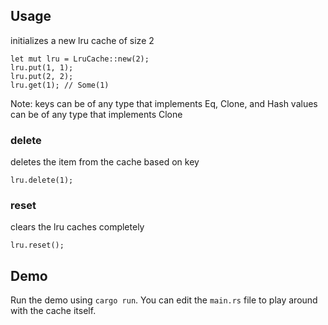 ## Usage
initializes a new lru cache of size 2
```
let mut lru = LruCache::new(2);
lru.put(1, 1);
lru.put(2, 2);
lru.get(1); // Some(1)
```

Note: keys can be of any type that implements Eq, Clone, and Hash
values can be of any type that implements Clone

### delete
deletes the item from the cache based on key
```
lru.delete(1);
```

### reset
clears the lru caches completely
```
lru.reset();
```

## Demo
Run the demo using `cargo run`.
You can edit the `main.rs` file to play around with the cache itself.